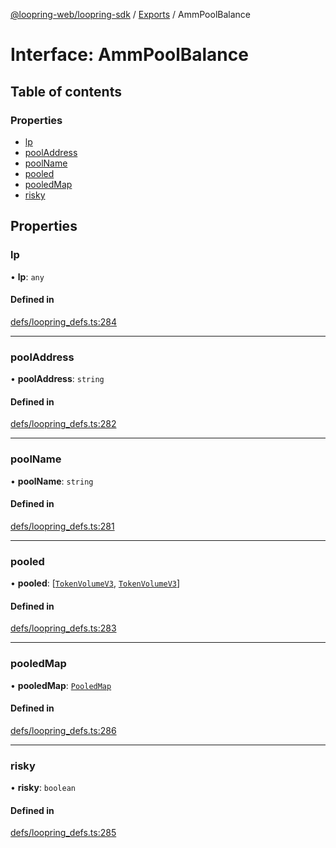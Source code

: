 [@loopring-web/loopring-sdk](../README.md) / [Exports](../modules.md) / AmmPoolBalance

# Interface: AmmPoolBalance

## Table of contents

### Properties

- [lp](AmmPoolBalance.md#lp)
- [poolAddress](AmmPoolBalance.md#pooladdress)
- [poolName](AmmPoolBalance.md#poolname)
- [pooled](AmmPoolBalance.md#pooled)
- [pooledMap](AmmPoolBalance.md#pooledmap)
- [risky](AmmPoolBalance.md#risky)

## Properties

### lp

• **lp**: `any`

#### Defined in

[defs/loopring_defs.ts:284](https://github.com/Loopring/loopring_sdk/blob/f91f904/src/defs/loopring_defs.ts#L284)

___

### poolAddress

• **poolAddress**: `string`

#### Defined in

[defs/loopring_defs.ts:282](https://github.com/Loopring/loopring_sdk/blob/f91f904/src/defs/loopring_defs.ts#L282)

___

### poolName

• **poolName**: `string`

#### Defined in

[defs/loopring_defs.ts:281](https://github.com/Loopring/loopring_sdk/blob/f91f904/src/defs/loopring_defs.ts#L281)

___

### pooled

• **pooled**: [[`TokenVolumeV3`](TokenVolumeV3.md), [`TokenVolumeV3`](TokenVolumeV3.md)]

#### Defined in

[defs/loopring_defs.ts:283](https://github.com/Loopring/loopring_sdk/blob/f91f904/src/defs/loopring_defs.ts#L283)

___

### pooledMap

• **pooledMap**: [`PooledMap`](PooledMap.md)

#### Defined in

[defs/loopring_defs.ts:286](https://github.com/Loopring/loopring_sdk/blob/f91f904/src/defs/loopring_defs.ts#L286)

___

### risky

• **risky**: `boolean`

#### Defined in

[defs/loopring_defs.ts:285](https://github.com/Loopring/loopring_sdk/blob/f91f904/src/defs/loopring_defs.ts#L285)
